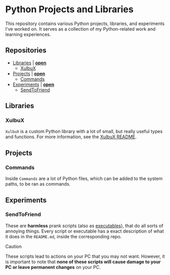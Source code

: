 # Python Projects and Libraries
This repository contains various Python projects, libraries, and experiments I've worked on. It serves as a collection of my Python-related work and learning experiences.

## Repositories
* [Libraries](#libraries) | **[open](./Libraries)**
  * [XulbuX](#xulbux)
* [Projects](#projects) | **[open](./Projects)**
  * [Commands](#commands)
* [Experiments](#experiments) | **[open](./Experiments)**
  * [SendToFriend](#sendtofriend)

## Libraries

### XulbuX
`XulbuX` is a custom Python library with a lot of small, but really useful types and functions.
For more information, see the [XulbuX README](./Libraries/XulbuX/README.md).

## Projects

### Commands
Inside `Commands` are a lot of Python files, which can be added to the system paths, to be ran as commands.


## Experiments

### SendToFriend
These are **harmless** prank scripts (also as [executables](./Experiments/SendToFriend/executables)), that do all sorts of annoying things.
Every script or executable has a exact description of what it does in the `README.md`, inside the corresponding repo.
> [!CAUTION]
> These scripts lead to actions on your PC that you may not want.
> However, it is important to note that **none of these scripts will cause damage to your PC or leave permanent changes** on your PC.
